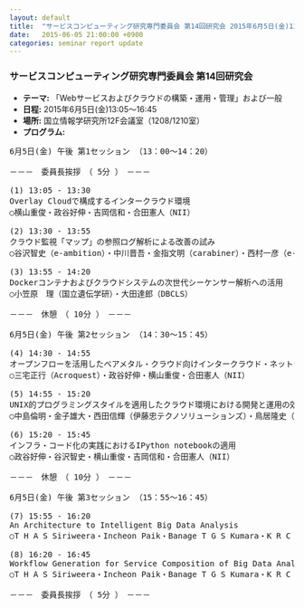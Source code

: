 ```yaml
---
layout: default
title:  "サービスコンピューティング研究専門委員会 第14回研究会 2015年6月5日(金)13:05～16:45"
date:   2015-06-05 21:00:00 +0900
categories: seminar report update
---
```


### サービスコンピューティング研究専門委員会 第14回研究会
- __テーマ:__ 「Webサービスおよびクラウドの構築・運用・管理」および一般
- __日程:__ 2015年6月5日(金)13:05～16:45
- __場所:__ 国立情報学研究所12F会議室（1208/1210室）
- __プログラム:__


<pre>
6月5日(金) 午後 第1セッション （13：00～14：20）

－－－　委員長挨拶　（ 5分 ）　－－－

(1) 13:05 - 13:30
Overlay Cloudで構成するインタークラウド環境
○横山重俊・政谷好伸・吉岡信和・合田憲人（NII）

(2) 13:30 - 13:55
クラウド監視「マップ」の参照ログ解析による改善の試み
○谷沢智史（e-ambition）・中川晋吾・金指文明（carabiner）・西村一彦（e-ambition）・長久　勝・政谷好伸・横山重俊・吉岡信和（NII）

(3) 13:55 - 14:20
Dockerコンテナおよびクラウドシステムの次世代シーケンサー解析への活用
○小笠原　理（国立遺伝学研）・大田達郎（DBCLS）

－－－　休憩　（ 10分 ）　－－－

6月5日(金) 午後 第2セッション （14：30～15：45）

(4) 14:30 - 14:55
オープンフローを活用したベアメタル・クラウド向けインタークラウド・ネットワーク機能の実現について
○三宅正行（Acroquest）・政谷好伸・横山重俊・合田憲人（NII）

(5) 14:55 - 15:20
UNIX的プログラミングスタイルを適用したクラウド環境における開発と運用の効率化に関する考察と評価
○中島倫明・金子雄大・西田信輝（伊藤忠テクノソリューションズ）・鳥居隆史（NEC）

(6) 15:20 - 15:45
インフラ・コード化の実践におけるIPython notebookの適用
○政谷好伸・谷沢智史・横山重俊・吉岡信和・合田憲人（NII）

－－－　休憩　（ 10分 ）　－－－

6月5日(金) 午後 第3セッション （15：55～16：45）

(7) 15:55 - 16:20
An Architecture to Intelligent Big Data Analysis
○T H A S Siriweera・Incheon Paik・Banage T G S Kumara・K R C Koswatta（UOA）

(8) 16:20 - 16:45
Workflow Generation for Service Composition of Big Data Analytics
○T H A S Siriweera・Incheon Paik・Banage T G S Kumara・K R C Koswatta（UOA）

－－－　委員長挨拶　（ 5分 ）　－－－
</pre>

